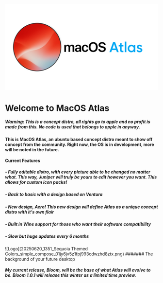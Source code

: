 ![Logo](Untitled-Project2.jpg)




# Welcome to MacOS Atlas




##### Warning: This is a concept distro, all rights go to apple and no profit is made from this. No code is used that belongs to apple in anyway.


#### This is MacOS Atlas, an ubuntu based concept distro meant to show off concept from the community. Right now, the OS is in development, more will be noted in the future.

#### Current Features
##### - Fully editable distro, with every picture able to be changed no matter what. This way, Juniper will truly be yours to edit however you want. This allows for custom icon packs!
##### - Back to basic with a design based on Ventura
##### - New design, Aero! This new design will define Atlas as a unique concept distro with it's own flair
##### - Built in Wine support for those who want their software compatibility
##### - Slow but huge updates every 6 months

![Logo](20250620_1351_Sequoia Themed Colors_simple_compose_01jy6jv5z1fpj993cdwzhd8ztx.png)
####### The background of your future desktop

##### My current release, Bloom, will be the base of what Atlas will evolve to be. Bloom 1.0.1 will release this winter as a limited time preview.
